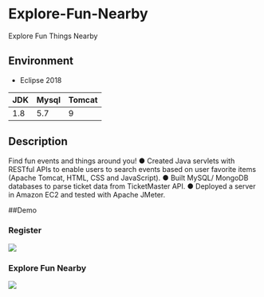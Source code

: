 # Explore-Fun-Nearby
Explore Fun Things Nearby
## Environment
- Eclipse 2018

|  JDK | Mysql  |  Tomcat |
| ------------ | ------------ | ------------ | 
|  1.8  |  5.7 |  9 |  

## Description
Find fun events and things around you!
● Created Java servlets with RESTful APIs to enable users to search events based on user favorite items (Apache Tomcat, HTML, CSS and JavaScript).
● Built MySQL/ MongoDB databases to parse ticket data from TicketMaster API.
● Deployed a server in Amazon EC2 and tested with Apache JMeter.

##Demo
### Register
![](https://media.giphy.com/media/fu2SuM4tLQEvrlXnwt/giphy.gif)

### Explore Fun Nearby
![](https://media.giphy.com/media/UVT3m6RRbnidzxkle6/giphy.gif)
